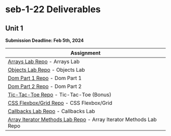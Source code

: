 # seb-1-22 Deliverables

## Unit 1

**Submission Deadline: Feb 5th, 2024**

| Assignment                                                                                                                                                                                 |
| ------------------------------------------------------------------------------------------------------------------------------------------------------------------------------------------ |
| [Arrays Lab Repo](https://github.com/general-assembly-sei/seb-1-22/blob/main/Unit_1/02-js-fundamentals/2.3.1-js-arrays-lab.md) - Arrays Lab                                                |
| [Objects Lab Repo](https://github.com/general-assembly-sei/seb-1-22/blob/main/Unit_1/02-js-fundamentals/2.7.1-js-objects-lab.md) - Objects Lab                                             |
| [Dom Part 1 Repo](https://github.com/general-assembly-sei/seb-1-22/blob/main/Unit_1/04-dom/4.1.1-dom-menu-lab-part-1.md) - Dom Part 1                                                      |
| [Dom Part 2 Repo](https://github.com/general-assembly-sei/seb-1-22/blob/main/Unit_1/04-dom/4.2.1-dom-menu-lab-part-2.md) - Dom Part 2                                                      |
| [Tic-Tac-Toe Repo](https://github.com/general-assembly-sei/seb-1-22/blob/main/Unit_1/05-programming/5.3-tic-tac-toe-weekend.md) - Tic-Tac-Toe (Bonus)                                      |
| [CSS Flexbox/Grid Repo](https://github.com/general-assembly-sei/seb-1-22/blob/main/Unit_1/06-css-layout/6.1.1-flexbox-grid-lab.md) - CSS Flexbox/Grid                                      |
| [Callbacks Lab Repo](https://github.com/general-assembly-sei/seb-1-22/blob/main/Unit_1/07-js-continued/7.2.1-js-callbacks-lab.md) - Callbacks Lab                                          |
| [Array Iterator Methods Lab Repo](https://github.com/general-assembly-sei/seb-1-22/blob/main/Unit_1/07-js-continued/7.4.1-array-iterator-methods-lab.md) - Array Iterator Methods Lab Repo |
